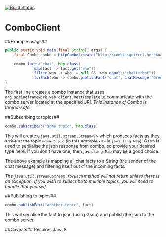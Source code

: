 [![Build Status](https://travis-ci.org/KarlWalsh/ComboClient.svg?branch=master)](https://travis-ci.org/KarlWalsh/ComboClient)

ComboClient
===========

##Example usage##
```java
public static void main(final String[] args) {
    final Combo combo = httpCombo(create("http://combo-squirrel.herokuapp.com"));

    combo.facts("chat", Map.class)
            .map(fact -> fact.get("who"))
            .filter(who -> who != null && !who.equals("chatterbot"))
            .forEach(who -> combo.publishFact("chat", chatMessage("Greetings %s, what a wonderful day!", who)));
}
```
The first line creates a combo instance that uses `org.springframework.web.client.RestTemplate` to communicate with the combo server located at the specified URI. *This instance of Combo is thread-safe.*

##Subscribing to topics##

```java
combo.subscribeTo("some.topic", Map.class)
```

This will create a `java.util.stream.Stream<T>` which produces facts as they arrive at the topic `some.topic` (in this example `<T>` is `java.lang.Map`). Gson is used to serilialise the json response from combo, so provide your desired type here. If you don't have one, then `java.lang.Map` may be a good choice.

The above example is mapping all chat facts to a String (the sender of the chat message) and filtering itself out of the incoming facts.

*The `java.util.stream.Stream.forEach` method will not return unless there is an exception. If you wish to subscribe to multiple topics, you will need to handle that yourself.*

##Publishing to topics##

```java
combo.publishFact("another.topic", fact)
```

This will serialise the fact to json (using Gson) and publish the json to the combo server

##Caveats##
Requires Java 8
